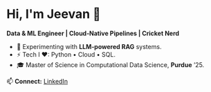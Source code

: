 # Hi, I'm Jeevan 👋

**Data & ML Engineer | Cloud‑Native Pipelines | Cricket Nerd**

* 🧠 Experimenting with **LLM‑powered RAG** systems.
* ⚡ Tech I ❤: Python • Cloud • SQL.
* 🎓 Master of Science in Computational Data Science, **Purdue** ’25.

📫 **Connect:** [LinkedIn](https://www.linkedin.com/in/jeevan-reddy0013/)

